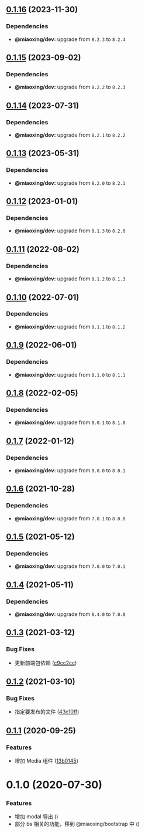 ## [0.1.16](https://github.com/miaoxing/mxjs-bootstrap/compare/v0.1.15...v0.1.16) (2023-11-30)





### Dependencies

* **@miaoxing/dev:** upgrade from `8.2.3` to `8.2.4`

## [0.1.15](https://github.com/miaoxing/mxjs-bootstrap/compare/v0.1.14...v0.1.15) (2023-09-02)





### Dependencies

* **@miaoxing/dev:** upgrade from `8.2.2` to `8.2.3`

## [0.1.14](https://github.com/miaoxing/mxjs-bootstrap/compare/v0.1.13...v0.1.14) (2023-07-31)





### Dependencies

* **@miaoxing/dev:** upgrade from `8.2.1` to `8.2.2`

## [0.1.13](https://github.com/miaoxing/mxjs-bootstrap/compare/v0.1.12...v0.1.13) (2023-05-31)





### Dependencies

* **@miaoxing/dev:** upgrade from `8.2.0` to `8.2.1`

## [0.1.12](https://github.com/miaoxing/mxjs-bootstrap/compare/v0.1.11...v0.1.12) (2023-01-01)





### Dependencies

* **@miaoxing/dev:** upgrade from `8.1.3` to `8.2.0`

## [0.1.11](https://github.com/miaoxing/mxjs-bootstrap/compare/v0.1.10...v0.1.11) (2022-08-02)





### Dependencies

* **@miaoxing/dev:** upgrade from `8.1.2` to `8.1.3`

## [0.1.10](https://github.com/miaoxing/mxjs-bootstrap/compare/v0.1.9...v0.1.10) (2022-07-01)





### Dependencies

* **@miaoxing/dev:** upgrade from `8.1.1` to `8.1.2`

## [0.1.9](https://github.com/miaoxing/mxjs-bootstrap/compare/v0.1.8...v0.1.9) (2022-06-01)





### Dependencies

* **@miaoxing/dev:** upgrade from `8.1.0` to `8.1.1`

## [0.1.8](https://github.com/miaoxing/mxjs-bootstrap/compare/v0.1.7...v0.1.8) (2022-02-05)





### Dependencies

* **@miaoxing/dev:** upgrade from `8.0.1` to `8.1.0`

## [0.1.7](https://github.com/miaoxing/mxjs-bootstrap/compare/v0.1.6...v0.1.7) (2022-01-12)





### Dependencies

* **@miaoxing/dev:** upgrade from `8.0.0` to `8.0.1`

## [0.1.6](https://github.com/miaoxing/mxjs-bootstrap/compare/v0.1.5...v0.1.6) (2021-10-28)





### Dependencies

* **@miaoxing/dev:** upgrade from `7.0.1` to `8.0.0`

## [0.1.5](https://github.com/miaoxing/mxjs-bootstrap/compare/v0.1.4...v0.1.5) (2021-05-12)





### Dependencies

* **@miaoxing/dev:** upgrade from `7.0.0` to `7.0.1`

## [0.1.4](https://github.com/miaoxing/mxjs-bootstrap/compare/v0.1.3...v0.1.4) (2021-05-11)





### Dependencies

* **@miaoxing/dev:** upgrade from `6.4.0` to `7.0.0`

## [0.1.3](https://github.com/miaoxing/mxjs-bootstrap/compare/v0.1.2...v0.1.3) (2021-03-12)


### Bug Fixes

* 更新前端包依赖 ([c9cc2cc](https://github.com/miaoxing/mxjs-bootstrap/commit/c9cc2cc6d67995850a4686bdfab1e47a17d4e048))

## [0.1.2](https://github.com/miaoxing/mxjs-bootstrap/compare/v0.1.1...v0.1.2) (2021-03-10)


### Bug Fixes

* 指定要发布的文件 ([43c10ff](https://github.com/miaoxing/mxjs-bootstrap/commit/43c10ffcddaba9621acdda3128da9ff784850e18))

## [0.1.1](https://github.com/miaoxing/mxjs-bootstrap/compare/v0.1.0...v0.1.1) (2020-09-25)


### Features

* 增加 Media 组件 ([13b0145](https://github.com/miaoxing/mxjs-bootstrap/commit/13b01451c20d68bade467db43a45e7a4ad7acd93))

# 0.1.0 (2020-07-30)


### Features

* 增加 modal 导出 ([](https://github.com/miaoxing/mxjs-bootstrap/commit/))
* 部分 bs 相关的功能，移到 @miaoxing/bootstrap 中 ([](https://github.com/miaoxing/mxjs-bootstrap/commit/))

